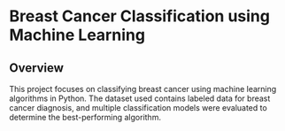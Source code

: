 # Breast Cancer Classification using Machine Learning

## Overview

This project focuses on classifying breast cancer using machine learning algorithms in Python. The dataset used contains labeled data for breast cancer diagnosis, and multiple classification models were evaluated to determine the best-performing algorithm.
